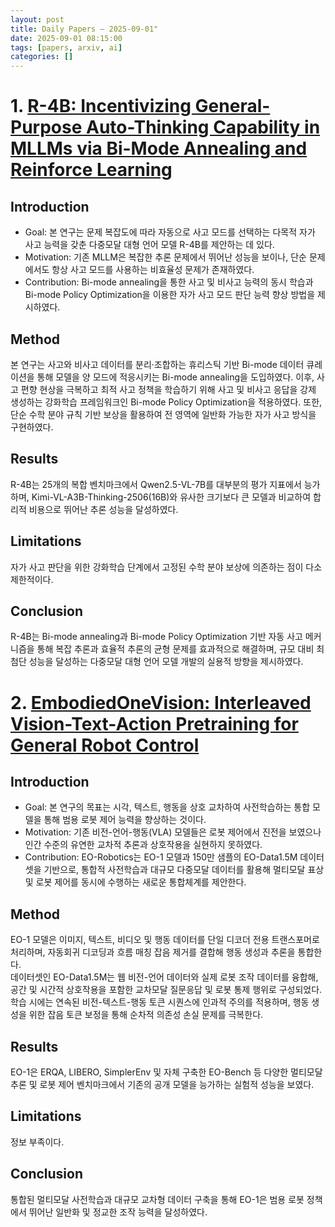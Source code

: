 ```yaml
---
layout: post
title: Daily Papers — 2025-09-01"
date: 2025-09-01 08:15:00
tags: [papers, arxiv, ai]
categories: []
---
```



# 1. [R-4B: Incentivizing General-Purpose Auto-Thinking Capability in MLLMs   via Bi-Mode Annealing and Reinforce Learning](https://arxiv.org/abs/2508.21113)

## Introduction  
- Goal: 본 연구는 문제 복잡도에 따라 자동으로 사고 모드를 선택하는 다목적 자가 사고 능력을 갖춘 다중모달 대형 언어 모델 R-4B를 제안하는 데 있다.  
- Motivation: 기존 MLLM은 복잡한 추론 문제에서 뛰어난 성능을 보이나, 단순 문제에서도 항상 사고 모드를 사용하는 비효율성 문제가 존재하였다.  
- Contribution: Bi-mode annealing을 통한 사고 및 비사고 능력의 동시 학습과 Bi-mode Policy Optimization을 이용한 자가 사고 모드 판단 능력 향상 방법을 제시하였다.  

## Method  
본 연구는 사고와 비사고 데이터를 분리·조합하는 휴리스틱 기반 Bi-mode 데이터 큐레이션을 통해 모델을 양 모드에 적응시키는 Bi-mode annealing을 도입하였다. 이후, 사고 편향 현상을 극복하고 최적 사고 정책을 학습하기 위해 사고 및 비사고 응답을 강제 생성하는 강화학습 프레임워크인 Bi-mode Policy Optimization을 적용하였다. 또한, 단순 수학 분야 규칙 기반 보상을 활용하여 전 영역에 일반화 가능한 자가 사고 방식을 구현하였다.  

## Results  
R-4B는 25개의 복합 벤치마크에서 Qwen2.5-VL-7B를 대부분의 평가 지표에서 능가하며, Kimi-VL-A3B-Thinking-2506(16B)와 유사한 크기보다 큰 모델과 비교하여 합리적 비용으로 뛰어난 추론 성능을 달성하였다.  

## Limitations  
자가 사고 판단을 위한 강화학습 단계에서 고정된 수학 분야 보상에 의존하는 점이 다소 제한적이다.  

## Conclusion  
R-4B는 Bi-mode annealing과 Bi-mode Policy Optimization 기반 자동 사고 메커니즘을 통해 복잡 추론과 효율적 추론의 균형 문제를 효과적으로 해결하며, 규모 대비 최첨단 성능을 달성하는 다중모달 대형 언어 모델 개발의 실용적 방향을 제시하였다.

# 2. [EmbodiedOneVision: Interleaved Vision-Text-Action Pretraining for   General Robot Control](https://arxiv.org/abs/2508.21112)

## Introduction
- Goal: 본 연구의 목표는 시각, 텍스트, 행동을 상호 교차하여 사전학습하는 통합 모델을 통해 범용 로봇 제어 능력을 향상하는 것이다.  
- Motivation: 기존 비전-언어-행동(VLA) 모델들은 로봇 제어에서 진전을 보였으나 인간 수준의 유연한 교차적 추론과 상호작용을 실현하지 못하였다.  
- Contribution: EO-Robotics는 EO-1 모델과 150만 샘플의 EO-Data1.5M 데이터셋을 기반으로, 통합적 사전학습과 대규모 다중모달 데이터를 활용해 멀티모달 표상 및 로봇 제어를 동시에 수행하는 새로운 통합체계를 제안한다.  

## Method  
EO-1 모델은 이미지, 텍스트, 비디오 및 행동 데이터를 단일 디코더 전용 트랜스포머로 처리하며, 자동회귀 디코딩과 흐름 매칭 잡음 제거를 결합해 행동 생성과 추론을 통합한다.  
데이터셋인 EO-Data1.5M는 웹 비전-언어 데이터와 실제 로봇 조작 데이터를 융합해, 공간 및 시간적 상호작용을 포함한 교차모달 질문응답 및 로봇 통제 행위로 구성되었다.  
학습 시에는 연속된 비전-텍스트-행동 토큰 시퀀스에 인과적 주의를 적용하며, 행동 생성을 위한 잡음 토큰 보정을 통해 순차적 의존성 손실 문제를 극복한다.  

## Results  
EO-1은 ERQA, LIBERO, SimplerEnv 및 자체 구축한 EO-Bench 등 다양한 멀티모달 추론 및 로봇 제어 벤치마크에서 기존의 공개 모델을 능가하는 실험적 성능을 보였다.  

## Limitations  
정보 부족이다.  

## Conclusion  
통합된 멀티모달 사전학습과 대규모 교차형 데이터 구축을 통해 EO-1은 범용 로봇 정책에서 뛰어난 일반화 및 정교한 조작 능력을 달성하였다.
